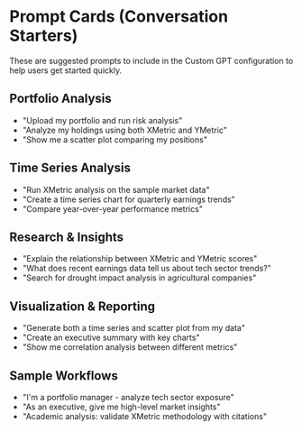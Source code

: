 # Prompt Cards (Conversation Starters)

These are suggested prompts to include in the Custom GPT configuration to help users get started quickly.

## Portfolio Analysis
- "Upload my portfolio and run risk analysis"
- "Analyze my holdings using both XMetric and YMetric"
- "Show me a scatter plot comparing my positions"

## Time Series Analysis
- "Run XMetric analysis on the sample market data"
- "Create a time series chart for quarterly earnings trends"
- "Compare year-over-year performance metrics"

## Research & Insights
- "Explain the relationship between XMetric and YMetric scores"
- "What does recent earnings data tell us about tech sector trends?"
- "Search for drought impact analysis in agricultural companies"

## Visualization & Reporting
- "Generate both a time series and scatter plot from my data"
- "Create an executive summary with key charts"
- "Show me correlation analysis between different metrics"

## Sample Workflows
- "I'm a portfolio manager - analyze tech sector exposure"
- "As an executive, give me high-level market insights"
- "Academic analysis: validate XMetric methodology with citations"